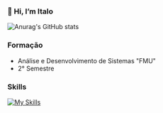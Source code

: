 ### 👋 Hi, I’m Italo

![Anurag's GitHub stats](https://github-readme-stats.vercel.app/api?username=Yuuts1&show_icons=true&theme=radical)


### Formação

  * Análise e Desenvolvimento de Sistemas "FMU"
  * 2° Semestre

### Skills

[![My Skills](https://skillicons.dev/icons?i=python,java,lua)](https://skillicons.dev)

